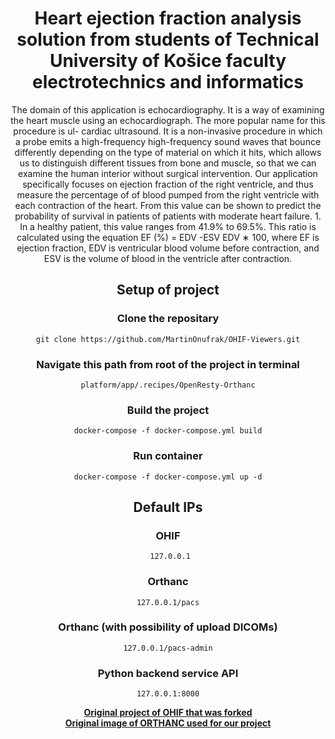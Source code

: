 <!-- prettier-ignore-start -->
<!-- markdownlint-disable -->
<div align="center">
  <h1>Heart ejection fraction analysis solution from students of Technical University of Košice faculty electrotechnics and informatics </h1>
  <p>The domain of this application is echocardiography. It is a way of examining the heart
  muscle using an echocardiograph. The more popular name for this procedure is ul-
  cardiac ultrasound. It is a non-invasive procedure in which a probe emits a high-frequency
  high-frequency sound waves that bounce differently depending on the type of material on which
  it hits, which allows us to distinguish different tissues from bone and muscle, so that we can examine
  the human interior without surgical intervention. Our application specifically focuses on
  ejection fraction of the right ventricle, and thus measure the percentage of
  of blood pumped from the right ventricle with each contraction of the heart. From this
  value can be shown to predict the probability of survival in patients
  of patients with moderate heart failure. 1. In a healthy patient, this value
  ranges from 41.9% to 69.5%. This ratio is calculated using the equation
  EF (%) = EDV -ESV
  EDV ∗ 100, where EF is ejection fraction, EDV is ventricular blood volume
  before contraction, and ESV is the volume of blood in the ventricle after contraction.

<h2> Setup of project </h2>

<h3> Clone the repositary </h3>

```
git clone https://github.com/MartinOnufrak/OHIF-Viewers.git
```

<h3> Navigate this path from root of the project in terminal </h3>

```
platform/app/.recipes/OpenResty-Orthanc
```

<h3> Build the project </h3>

```
docker-compose -f docker-compose.yml build
```

<h3> Run container </h3>

```
docker-compose -f docker-compose.yml up -d
```

<h2> Default IPs </h2>

<h3> OHIF </h3>

```
 127.0.0.1
```

<h3> Orthanc </h3>

```
127.0.0.1/pacs
```

<h3> Orthanc (with possibility of upload DICOMs) </h3>

```
127.0.0.1/pacs-admin
```

<h3> Python backend service API </h3>

```
127.0.0.1:8000
```

<div align="center">
  <a href="https://github.com/OHIF/Viewers"><strong>Original project of OHIF that was forked</strong></a>
</div>

<div align="center">
  <a href="https://github.com/jodogne/OrthancDocker"><strong>Original image of ORTHANC used for our project</strong></a>
</div>
